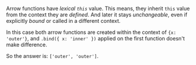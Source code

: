 Arrow functions have _lexical `this`_ value. This means, they inherit `this` value from the context they are _defined_. And later it stays _unchangeable_, even if explicitly _bound_ or called in a different context.

In this case both arrow functions are created within the context of `{x: 'outer'}`, and `.bind({ x: 'inner' })` applied on the first function doesn't make difference.

So the answer is: `['outer', 'outer']`.
